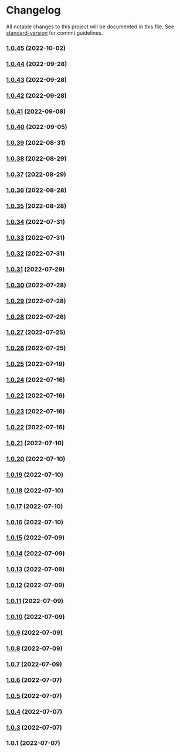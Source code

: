 # Changelog

All notable changes to this project will be documented in this file. See [standard-version](https://github.com/conventional-changelog/standard-version) for commit guidelines.

### [1.0.45](https://github.com/HackGT/frontend-core/compare/v1.0.44...v1.0.45) (2022-10-02)

### [1.0.44](https://github.com/HackGT/frontend-core/compare/v1.0.43...v1.0.44) (2022-09-28)

### [1.0.43](https://github.com/HackGT/frontend-core/compare/v1.0.42...v1.0.43) (2022-09-28)

### [1.0.42](https://github.com/HackGT/frontend-core/compare/v1.0.41...v1.0.42) (2022-09-28)

### [1.0.41](https://github.com/HackGT/frontend-core/compare/v1.0.40...v1.0.41) (2022-09-08)

### [1.0.40](https://github.com/HackGT/frontend-core/compare/v1.0.39...v1.0.40) (2022-09-05)

### [1.0.39](https://github.com/HackGT/frontend-core/compare/v1.0.38...v1.0.39) (2022-08-31)

### [1.0.38](https://github.com/HackGT/frontend-core/compare/v1.0.37...v1.0.38) (2022-08-29)

### [1.0.37](https://github.com/HackGT/frontend-core/compare/v1.0.36...v1.0.37) (2022-08-29)

### [1.0.36](https://github.com/HackGT/frontend-core/compare/v1.0.35...v1.0.36) (2022-08-28)

### [1.0.35](https://github.com/HackGT/frontend-core/compare/v1.0.34...v1.0.35) (2022-08-28)

### [1.0.34](https://github.com/HackGT/frontend-core/compare/v1.0.33...v1.0.34) (2022-07-31)

### [1.0.33](https://github.com/HackGT/frontend-core/compare/v1.0.32...v1.0.33) (2022-07-31)

### [1.0.32](https://github.com/HackGT/frontend-core/compare/v1.0.31...v1.0.32) (2022-07-31)

### [1.0.31](https://github.com/HackGT/frontend-core/compare/v1.0.30...v1.0.31) (2022-07-29)

### [1.0.30](https://github.com/HackGT/frontend-core/compare/v1.0.29...v1.0.30) (2022-07-28)

### [1.0.29](https://github.com/HackGT/frontend-core/compare/v1.0.28...v1.0.29) (2022-07-28)

### [1.0.28](https://github.com/HackGT/frontend-core/compare/v1.0.27...v1.0.28) (2022-07-26)

### [1.0.27](https://github.com/HackGT/frontend-core/compare/v1.0.25...v1.0.27) (2022-07-25)

### [1.0.26](https://github.com/HackGT/frontend-core/compare/v1.0.25...v1.0.26) (2022-07-25)

### [1.0.25](https://github.com/HackGT/frontend-core/compare/v1.0.24...v1.0.25) (2022-07-19)

### [1.0.24](https://github.com/HackGT/frontend-core/compare/v1.0.23...v1.0.24) (2022-07-16)

### [1.0.22](https://github.com/HackGT/frontend-core/compare/v1.0.21...v1.0.22) (2022-07-16)

### [1.0.23](https://github.com/HackGT/frontend-core/compare/v1.0.21...v1.0.23) (2022-07-16)

### [1.0.22](https://github.com/HackGT/frontend-core/compare/v1.0.21...v1.0.22) (2022-07-16)

### [1.0.21](https://github.com/HackGT/frontend-core/compare/v1.0.20...v1.0.21) (2022-07-10)

### [1.0.20](https://github.com/HackGT/frontend-core/compare/v1.0.19...v1.0.20) (2022-07-10)

### [1.0.19](https://github.com/HackGT/frontend-core/compare/v1.0.18...v1.0.19) (2022-07-10)

### [1.0.18](https://github.com/HackGT/frontend-core/compare/v1.0.17...v1.0.18) (2022-07-10)

### [1.0.17](https://github.com/HackGT/frontend-core/compare/v1.0.16...v1.0.17) (2022-07-10)

### [1.0.16](https://github.com/HackGT/frontend-core/compare/v1.0.15...v1.0.16) (2022-07-10)

### [1.0.15](https://github.com/HackGT/frontend-core/compare/v1.0.13...v1.0.15) (2022-07-09)

### [1.0.14](https://github.com/HackGT/frontend-core/compare/v1.0.13...v1.0.14) (2022-07-09)

### [1.0.13](https://github.com/HackGT/frontend-core/compare/v1.0.12...v1.0.13) (2022-07-09)

### [1.0.12](https://github.com/HackGT/frontend-core/compare/v1.0.11...v1.0.12) (2022-07-09)

### [1.0.11](https://github.com/HackGT/frontend-core/compare/v1.0.10...v1.0.11) (2022-07-09)

### [1.0.10](https://github.com/HackGT/frontend-core/compare/v1.0.9...v1.0.10) (2022-07-09)

### [1.0.9](https://github.com/HackGT/frontend-core/compare/v1.0.8...v1.0.9) (2022-07-09)

### [1.0.8](https://github.com/HackGT/frontend-core/compare/v1.0.7...v1.0.8) (2022-07-09)

### [1.0.7](https://github.com/HackGT/frontend-core/compare/v1.0.6...v1.0.7) (2022-07-09)

### [1.0.6](https://github.com/HackGT/frontend-core/compare/v1.0.5...v1.0.6) (2022-07-07)

### [1.0.5](https://github.com/HackGT/frontend-core/compare/v1.0.4...v1.0.5) (2022-07-07)

### [1.0.4](https://github.com/HackGT/frontend-core/compare/v1.0.3...v1.0.4) (2022-07-07)

### [1.0.3](https://github.com/HackGT/frontend-core/compare/v1.0.1...v1.0.3) (2022-07-07)

### 1.0.1 (2022-07-07)
